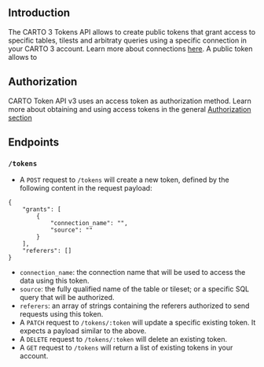 ## Introduction
The CARTO 3 Tokens API allows to create public tokens that grant access to specific tables, tilests and arbitraty queries using a specific connection in your CARTO 3 account. Learn more about connections [here](https://docs.carto.com/carto3-workspace/connections/introduction/).
A public token allows to 

## Authorization
CARTO Token API v3 uses an access token as authorization method. Learn more about obtaining and using access tokens in the general [Authorization section](https://docs.carto.com/carto3-api/overview/getting-started/#authorization)

## Endpoints

### `/tokens`

* A `POST` request to `/tokens` will create a new token, defined by the following content in the request payload:
```text
{
    "grants": [
        {
            "connection_name": "",
            "source": ""
        }
    ],
    "referers": []
}
```
  * `connection_name`: the connection name that will be used to access the data using this token.
  * `source`: the fully qualified name of the table or tileset; or a specific SQL query that will be authorized.
  * `referers`: an array of strings containing the referers authorized to send requests using this token.
* A `PATCH` request to `/tokens/:token` will update a specific existing token. It expects a payload similar to the above.
* A `DELETE` request to `/tokens/:token` will delete an existing token.
* A `GET` request to `/tokens` will return a list of existing tokens in your account.